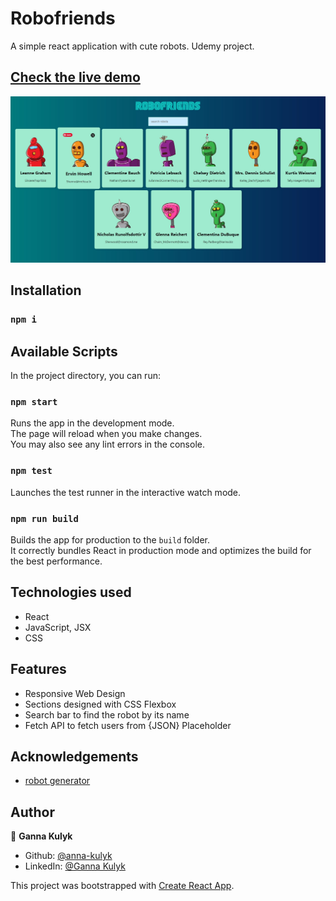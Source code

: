 # Robofriends

A simple react application with cute robots.
Udemy project.

## [Check the live demo](https://robofriends-ztm.netlify.app/)

![Screenshot](https://raw.githubusercontent.com/anna-kulyk/robofriends/master/src/assets/images/robofriends.jpg)

## Installation

### `npm i`

## Available Scripts

In the project directory, you can run:

### `npm start`

Runs the app in the development mode.\
The page will reload when you make changes.\
You may also see any lint errors in the console.

### `npm test`

Launches the test runner in the interactive watch mode.

### `npm run build`

Builds the app for production to the `build` folder.\
It correctly bundles React in production mode and optimizes the build for the best performance.

## Technologies used

- React
- JavaScript, JSX
- CSS

## Features

- Responsive Web Design
- Sections designed with CSS Flexbox
- Search bar to find the robot by its name
- Fetch API to fetch users from {JSON} Placeholder

## Acknowledgements

- [robot generator](https://robohash.org/)

## Author

👤 **Ganna Kulyk**

- Github: [@anna-kulyk](https://github.com/anna-kulyk)
- LinkedIn: [@Ganna Kulyk](https://linkedin.com/in/ganna-kulyk-b90273252)

This project was bootstrapped with [Create React App](https://github.com/facebook/create-react-app).
